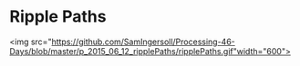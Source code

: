 # Ripple Paths
<img src="https://github.com/SamIngersoll/Processing-46-Days/blob/master/p_2015_06_12_ripplePaths/ripplePaths.gif"width="600">
